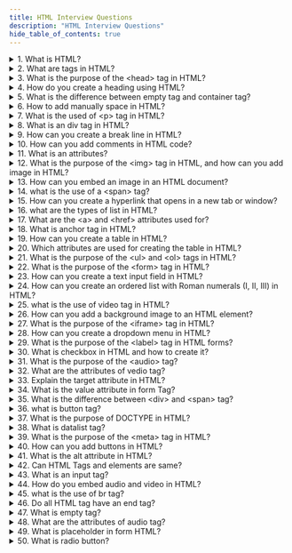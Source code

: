 ```yaml
---
title: HTML Interview Questions
description: "HTML Interview Questions"
hide_table_of_contents: true
---
```


<details>
<summary>1. What is HTML?</summary>
<p>
   
HTML is a markup language used for creating web pages. It stands for Hyper Text Markup Language.

</p>
</details>

<details>
  <summary>2. What are tags in HTML?</summary>
  <p>
   
HTML tags are used to define and structure the content of a web page. They provide meaning and formatting to the text or elements within the tags. Tags have opening and closing parts.

  </p>
</details>

<details>
  <summary>3.  What is the purpose of the &lt;head&gt; tag in HTML?</summary>
  <p>
   
 The purpose of the head tag is to discribe the identity of webpage.

  </p>
</details>

<details>
  <summary>4. How do you create a heading using HTML?</summary>
  <p>
   
   Headings in HTML can be created using heading tags. There are six levels of headings: &lt;h1&gt;, &lt;h2&gt;, &lt;h3&gt;, &lt;h4&gt;, &lt;h5&gt; and &lt;h6&gt;. The &lt;h1&gt; tag represents the highest level of heading, while &lt;h6&gt; represents the lowest level of heading.

  </p>
</details>

<details>
  <summary> 5. What is the difference between empty tag and container tag?</summary>
  <p>
   
An empty tag, also known as a self-closing tag, does not have any content between its opening and closing parts. Examples of empty tags include &lt;br&gt; for line breaks or &lt;img&gt; for images. They do not require a closing tag.<br/>
On the other hand, a container tag, also known as a paired tag, consists of both an opening tag and a closing tag. The opening tag defines the start of a block of content, and the closing tag defines the end of that block. Examples of container tags include &lt;b&gt; and &lt;br&gt; for bold text or &lt;body&gt; and git  for the entire body content of a web page.

  </p>

</details>

<details>
  <summary> 6. How to add manually space in HTML?</summary>
  <p>
   
  If you want to add manually space in your HTML code then you can use &nbsp means non-breaking space.

  </p>

</details>

<details>
<summary> 7. What is the used of &lt;p&gt; tag in HTML?</summary>
<p>
      
The paragraph tag is used to define a block of text. The paragraph tag start from new line. It provide margin and line spacing.

</p>

</details>

<details>
  <summary> 8. What is an div tag in HTML?
</summary>
  <p>
  
The &lt;div&gt;  tag in HTML is a container that helps to create a division, separate block, or section. It doesn't have a specific meaning but it is used for structuring and styling purposes.

   </p>

</details>

<details>
  <summary>9. How can you create a break line in HTML?</summary>
  <p>
  
 To create a line break in HTML, you can use the &lt;br&gt; tag. The &lt;br&gt;  a self-closing tag, it means does not have a closing tag.

  </p>

</details>

<details>
<summary>10. How can you add comments in HTML code? </summary>
<p>
     
To add comments in HTML you can use  &lt;!-- --&gt;. That allows you to add comments in HTML code. That are ignored by the browser and not displayed on the webpage.

 </p>

</details>

<details>
  <summary> 11. What is an attributes? </summary>
  <p>
   
  Attributes are used to describe tags. That provide more information about tags. Attributes helps to define the characteristics and functionality of HTML tags.

  </p>

</details>

<details>
  <summary> 12. What is the purpose of the &lt;img&gt; tag in HTML, and how can you add image in HTML? </summary>
  <p>
      
The purpose of the &lt;img&gt; tag in HTML is used to display images on a webpage. It is a self-closing tag means it does not need a closing tag. To add an image in HTML, you need to provide the src attribute in the &lt;img&gt; tag.

  </p>

</details>

<details>
  <summary> 13. How can you embed an image in an HTML document? </summary>
  <p>
     
  To embed an image in an HTML document you can use the &lt;img&gt; tag. It requires the src attribute that specify the image file's path. You can add additional attributes like alt for alternative text and width and height for image dimensions.

  </p>

</details>

<details>
  <summary> 14. what is the use of a &lt;span&gt; tag? </summary>
  <p>
     
  The &lt;span&gt; tag helps you to style or manipulate specific parts of your text. It does not have any special meaning on its own.

  </p>

</details>

<details>
  <summary> 15. How can you create a hyperlink that opens in a new tab or window? </summary>
  <p>
   
  To create a link that opens in a new tab then use target_blank attribute must be used in the href tag.

  </p>

</details>

<details>
  <summary> 16. what are the types of list in HTML? </summary>
  <p>
   
  There are two types of lists in HTML. &lt;br&gt;
1. Ordered list: Ordered list represent the numbered list. &lt;br&gt;
2. Unordered list: Unordered list represents bullet points. &lt;br&gt;

  </p>

</details>

<details>
  <summary> 17. What are the &lt;a&gt; and &lt;href&gt; attributes used for? </summary>
  <p>
   
  The &lt;a&gt; tag is used to create hyperlinks in HTML. And &lt;href&gt; attribute specifies the URL or destination of the hyperlink.

  </p>

</details>

<details>
  <summary> 18. What is anchor tag in HTML? </summary>
  <p>
    
  The anchor tag in HTML is used to create clickable links that redirect one webpage to other web pages. The href attribute to specify the destination URL or target location. The text or content placed between the opening and closing.

  </p>

</details>

<details>
  <summary> 19. How can you create a table in HTML? </summary>
  <p>
    
  To create a table in HTML, you can use the &lt;table&gt; tag.

  </p>

</details>

<details>
  <summary> 20. Which attributes are used for creating the table in HTML? </summary>
  <p>

The attribute are used for creating table in HTML is<br/>

1. &lt;table&gt; tag: The &lt;table&gt; tag is used to create the table.<br/>
2. &lt;tr&gt; tag: The &lt;tr&gt; tag is used to create each row in the table.<br/>
3. &lt;td&gt; tag: The &lt;td&gt; tag is used to create each cell in the table.<br/>
4. &lt;th&gt; tag: The &lt;th&gt; tag is used to create table headers.<br/>
5. colspan: The colspan attribute is used to merge multiple cells horizontally.<br/>
6. rowspan: The rowspan attribute is used to merge multiple cells vertically.<br/>

  </p>

</details>

<details>
  <summary> 21. What is the purpose of the &lt;ul&gt; and &lt;ol&gt; tags in HTML? </summary>
  <p>
   
   The purpose of the &lt;ul&gt; is used to create an unordered list. The items in the unordered list are displayed with bullet points. <br/><br/>
  The purpose of the &lt;ol&gt; is used to create an ordered list. The items in the ordered list are displayed with numbers or letters.

  </p>

</details>

<details>
  <summary> 22. What is the purpose of the &lt;form&gt; tag in HTML? </summary>
  <p>
    
The purpose of the &lt;form&gt; tag in HTML is used to create a container for the user input. The &lt;form&gt; tag is used to send data from the user's browser to the server.

  </p>

</details>

<details>
  <summary> 23. How can you create a text input field in HTML? </summary>
  <p>
    
To create a text input field in HTML, you can use the  &lt;input&gt; tag with type attribute is set text.

  </p>

</details>

<details>
  <summary>24. How can you create an ordered list with Roman numerals (I, II, III) in HTML? </summary>
  <p>
   
To create an ordered list with Roman numerals (I, II, III) in HTML, you can use the &lt;ol&gt; tag with type attribute is set I.

  </p>

</details>

<details>
  <summary> 25. what is the use of video tag in HTML?</summary>
  <p>
      
  The &lt;video&gt; tag in HTML is used to display videos on a web page. It allows you to play videos directly in the browser without the need for separate video player.

  </p>

</details>

<details>
  <summary> 26. How can you add a background image to an HTML element? </summary>
  <p>
    
   To add a background image to an HTML element you can use CSS with the background-image property.

  </p>

</details>

<details>
  <summary>27. What is the purpose of the &lt;iframe&gt; tag in HTML? </summary>
  <p>
   
  The purpose of the &lt;iframe&gt; tag is used to embed another HTML document into the current document. It allows us to display the content of another website on our own webpage.

  </p>

</details>

<details>
  <summary> 28. How can you create a dropdown menu in HTML? </summary>
  <p>
    
To create a dropdown menu in HTML, you can use the &lt;select&gt; and &lt;option&gt; elements. The drop-down menu is a user interface control that allows users to choose one value from multiple options. The &lt;select&gt; element creates the dropdown menu. And the &lt;option&gt; element creates the individual options in the menu. <r/>

The example of drop-down menu is: <br/>

&lt;select&gt;<br/>
&lt;option&gt;option1&lt;/option&gt;  
 &lt;option&gt;option1&lt;/option&gt; <br/>
&lt;/select&gt;

  </p>

</details>

<details>
  <summary> 29. What is the purpose of the &lt;label&gt; tag in HTML forms? </summary>
  <p>
   
 The purpose of the &lt;label&gt; tag is to specify a label for &lt;input&gt; tag. The label is a normal text, its shows information about your input element.

  </p>

</details>

<details>
  <summary> 30. What is checkbox in HTML and how to create it? </summary>
  <p>
   
Checkbox in HTML is a user interface element that allows users to select one or more options from  multiple options. To create a checkbox in HTML, you can use the &lt;input&gt; tag with the type attribute set to checkbox.

  </p>

</details>

<details>
  <summary>31. What is the purpose of the &lt;audio&gt; tag? </summary>
  <p>
   
The purpose of the &lt;audio&gt; tag is used to embed audio content, such as music or sound files, directly into a web page.

  </p>

</details>

<details>
  <summary> 32. What are the attributes of vedio tag? </summary>
  <p>
   
  The attribute of the vedio tag is
1. Controls :  Adds vedio controls such as play, pause, volume and fullscreen toggle.<br/>
2. Height and width : You can set height and width of the vedio element.<br/>
3. Autoplay : Automatically starts playing the video when the web page is loaded.<br/>
4. Muted : Mute the audio of the vedio.<br/>
5. Poster : Displays an images as a placeholder before the vedio is loaded.<br/>

  </p>

</details>

<details>
  <summary>33. Explain the target attribute in HTML? </summary>
  <p>
   
The target attribute in HTML is used to specify where to open the linked document or resource when a user clicks on a link. It determines the browser window or tab in which the linked content will be displayed. 
     
  </p>

</details>

<details>
  <summary> 34. What is the value attribute in form Tag? </summary>
  <p>
   
 The value attribute are used to specifies the value of an input element. The value attribute represent the default value for the input element.

  </p>

</details>

<details>
  <summary> 35. What is the difference between &lt;div&gt; and &lt;span&gt; tag? </summary>
  <p>
   
 &lt;div&gt; tag is used for create division, seperate block or a section in an HTML document. The div tag is a block element means it occupies full space. Div tag starts on a new line.<br/>

&lt;span&gt; tag is an inline element means it occupies only the necessary space to contain its content and Span tag does not create line breaks.

   </p>

</details>

<details>
  <summary> 36. what is button tag? </summary>
  <p>
   
 The button tag in HTML is used to create a clickable button on webpage. It represents a user interface element that interact with the user to perform actions.

  </p>

</details>

<details>
  <summary> 37. What is the purpose of DOCTYPE in HTML? </summary>
  <p>
    
 The purpose of the DOCTYPE declaration in HTML is to specify the version of HTML being used in the document. It is placed at the very beginning of an HTML document before the &lt;html&gt; tag.

 </p>

</details>

<details>
  <summary>38. What is datalist tag? </summary>
  <p>
     
Datalist is a searchable list option. It can help the user, the user does not need to type the whole text data list have predefined suggestions so it can suggest to the user.

</p>

</details>

<details>
  <summary> 39. What is the purpose of the &lt;meta&gt; tag in HTML? </summary>
  <p>
   
The purpose of the meta tag is to provide additional information and metadata about the HTML document, such as character encoding, viewport settings, description, keywords.

  </p>

</details>

<details>
  <summary> 40. How can you add buttons in HTML? </summary>
  <p>

To add buttons in HTML, you can use the &lt;button&gt; tag.

  </p>

</details>

<details>
  <summary> 41. What is the alt attribute in HTML? </summary>
  <p>
   
  The alt attribute is used to provide the alternative text of the image if the image is not displayed for some reason.

  </p>

</details>

<details>
  <summary>42. Can HTML Tags and elements are same? </summary>
  <p>
    
   No, HTML tags and elements are not same.

The HTML tags has only opening and closing tag. But the HTML elements have starting tag, contains content and ending tag.

  </p>

</details>

<details>
  <summary> 43. What is an input tag?
</summary>
  <p>
     
The input tag in HTML is used to create an interactive form element and to take input from the user, you can place the input tag within a form tag.

  </p>

</details>

<details>
  <summary> 44. How do you embed audio and video in HTML?
</summary>
  <p>
   
To embed audio and video content in HTML, you can use the audio and video tag. That specify the source file using the "src" attribute within the tag.

  </p>

</details>

<details>
  <summary> 45. what is the use of br tag?

</summary>
  <p>
   
The &lt;br&gt; tag in HTML is a line break tag. It is a self-closing tag, which means it does not have a closing tag.

  </p>

</details>

<details>
  <summary> 46. Do all HTML tag have an end tag? </summary>
  <p>
     
 No. There are some tags that doesn't need to close the tag like &lt;image&gt; , &lt;input&gt; tag.

  </p>

</details>

<details>
  <summary>47. What is empty tag? </summary>
  <p>
    
  The HTML tag which does not have content called as empty tag.

  </p>

</details>

<details>
  <summary>48. What are the attributes of audio tag? </summary>
  <p>
   
  Attributes of the audio tag is<br/>
Controls: Adds audio controls like play, pause, and volume.<br/>
Muted: Mutes the audio playback by default.<br/>
Autoplay: Automatically starts playing the audio when the web page is loaded.<br/>

  </p>

</details>

<details>
  <summary> 49.  What is placeholder in form HTML? </summary>
  <p>
   
   Placeholder is a attribute which is used to set a short hint that describes the value of an input field.

  </p>

</details>

<details>
  <summary> 50. What is radio button? </summary>
  <p>
     
  A radio button in HTML is form element that allows users to select a single option from multiple choice. It is represented by an &lt;input&gt; element with the type attribute is to set radio.

  </p>

</details>
